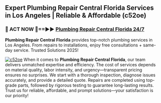 ## Expert Plumbing Repair Central Florida Services in Los Angeles | Reliable & Affordable (c52oe)  

<h3>🚿 ACT NOW 🌟==►► <a href="https://tinyurl.com/2ne6vx2x" rel="nofollow">Plumbing Repair Central Florida 24/7</a></h3>

**Plumbing Repair Central Florida** provides top-notch plumbing services in Los Angeles. From repairs to installations, enjoy free consultations + same-day service. Trusted Solutions 2025!

[![c52oe](https://i.imgur.com/4PFF4AK.jpeg)](https://tinyurl.com/2ne6vx2x)
When it comes to **Plumbing Repair Central Florida**, our team delivers unmatched expertise and efficiency. The cost of services depends on material quality, labor intensity, and urgency—transparent pricing ensures no surprises. We start with a thorough inspection, diagnose issues accurately, and provide a detailed quote. Repairs are completed using top-grade parts, followed by rigorous testing to guarantee long-lasting results. Trust us for reliable, affordable, and prompt solutions—your satisfaction is our priority!